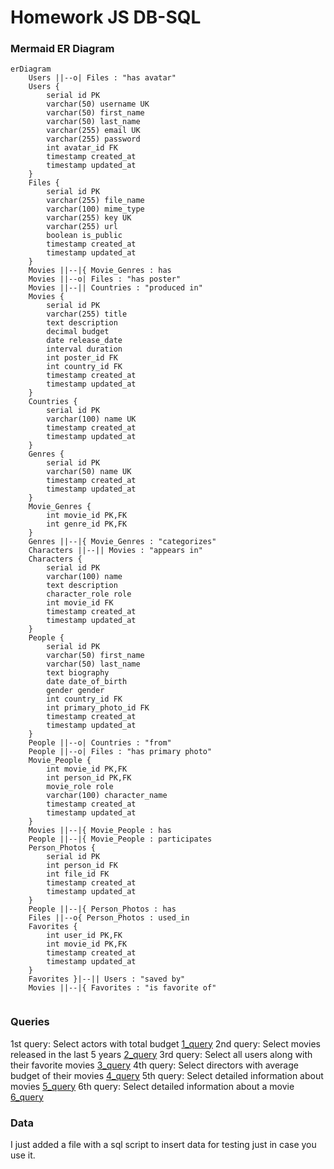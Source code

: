 # Homework JS DB-SQL
### Mermaid ER Diagram

```
erDiagram
    Users ||--o| Files : "has avatar"
    Users {
        serial id PK
        varchar(50) username UK
        varchar(50) first_name
        varchar(50) last_name
        varchar(255) email UK
        varchar(255) password
        int avatar_id FK
        timestamp created_at
        timestamp updated_at
    }
    Files {
        serial id PK
        varchar(255) file_name
        varchar(100) mime_type
        varchar(255) key UK
        varchar(255) url
        boolean is_public
        timestamp created_at
        timestamp updated_at
    }
    Movies ||--|{ Movie_Genres : has
    Movies ||--o| Files : "has poster"
    Movies ||--|| Countries : "produced in"
    Movies {
        serial id PK
        varchar(255) title
        text description
        decimal budget
        date release_date
        interval duration
        int poster_id FK
        int country_id FK
        timestamp created_at
        timestamp updated_at
    }
    Countries {
        serial id PK
        varchar(100) name UK
        timestamp created_at
        timestamp updated_at
    }
    Genres {
        serial id PK
        varchar(50) name UK
        timestamp created_at
        timestamp updated_at
    }
    Movie_Genres {
        int movie_id PK,FK
        int genre_id PK,FK
    }
    Genres ||--|{ Movie_Genres : "categorizes"
    Characters ||--|| Movies : "appears in"
    Characters {
        serial id PK
        varchar(100) name
        text description
        character_role role
        int movie_id FK
        timestamp created_at
        timestamp updated_at
    }
    People {
        serial id PK
        varchar(50) first_name
        varchar(50) last_name
        text biography
        date date_of_birth
        gender gender
        int country_id FK
        int primary_photo_id FK
        timestamp created_at
        timestamp updated_at
    }
    People ||--o| Countries : "from"
    People ||--o| Files : "has primary photo"
    Movie_People {
        int movie_id PK,FK
        int person_id PK,FK
        movie_role role
        varchar(100) character_name
        timestamp created_at
        timestamp updated_at
    }
    Movies ||--|{ Movie_People : has
    People ||--|{ Movie_People : participates
    Person_Photos {
        serial id PK
        int person_id FK
        int file_id FK
        timestamp created_at
        timestamp updated_at
    }
    People ||--|{ Person_Photos : has
    Files ||--o{ Person_Photos : used_in
    Favorites {
        int user_id PK,FK
        int movie_id PK,FK
        timestamp created_at
        timestamp updated_at
    }
    Favorites }|--|| Users : "saved by"
    Movies ||--|{ Favorites : "is favorite of"
  
```

### Queries
1st query: Select actors with total budget [1_query](https://github.com/JPjok3r/lecture_DB_SQL/blob/main/1_select_actors_w_budget.sql)
2nd query: Select movies released in the last 5 years [2_query](https://github.com/JPjok3r/lecture_DB_SQL/blob/main/2_select_movies_released_5yago.sql)
3rd query: Select all users along with their favorite movies [3_query](https://github.com/JPjok3r/lecture_DB_SQL/blob/main/3_select_users_w_favorites.sql)
4th query: Select directors with average budget of their movies [4_query](https://github.com/JPjok3r/lecture_DB_SQL/blob/main/4_select_directors_w_avg_budget.sql)
5th query: Select detailed information about movies [5_query](https://github.com/JPjok3r/lecture_DB_SQL/blob/main/5_select_movie_detailed_info.sql)
6th query: Select detailed information about a movie [6_query](https://github.com/JPjok3r/lecture_DB_SQL/blob/main/6_select_detailed_info_for_a_certain_movie.sql)

### Data
I just added a file with a sql script to insert data for testing just in case you use it.